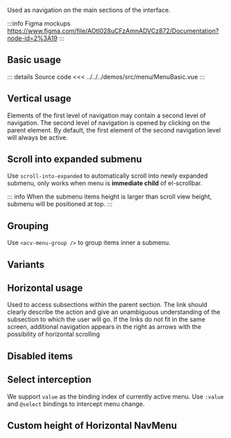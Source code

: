 Used as navigation on the main sections of the interface.

:::info Figma mockups
https://www.figma.com/file/AOtI028uCFzAmnADVCz872/Documentation?node-id=2%3A19
:::

## Basic usage

<MenuBasic />

::: details Source code
<<< ../../../demos/src/menu/MenuBasic.vue
:::

## Vertical usage

Elements of the first level of navigation may contain a second level of navigation.
The second level of navigation is opened by clicking on the parent element.
By default, the first element of the second navigation level will always be active.

<MenuVertical />

## Scroll into expanded submenu

Use `scroll-into-expanded` to automatically scroll into newly expanded submenu, only works when menu is **immediate child** of el-scrollbar.

::: info
When the submenu items height is larger than scroll view height, submenu will be positioned at top.
:::

## Grouping

Use `<acv-menu-group />` to group items inner a submenu.

## Variants

## Horizontal usage

Used to access subsections within the parent section. The link should clearly describe the action and give an unambiguous understanding of the subsection to which the user will go. If the links do not fit
in the same screen, additional navigation appears in the right as arrows with the possibility
of horizontal scrolling

## Disabled items

## Select interception

We support `value` as the binding index of currently active menu. Use `:value` and `@select` bindings to intercept menu change.

## Custom height of Horizontal NavMenu
